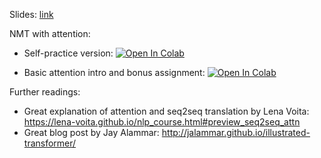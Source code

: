 Slides:
[link](https://github.com/girafe-ai/natural-language-processing/blob/master/week04_attention/MSAI_NLP_f21_lect104_Attention_and_self_attention.pdf)

NMT with attention:
* Self-practice version:
[![Open In Colab](https://colab.research.google.com/assets/colab-badge.svg)](https://colab.research.google.com/github/girafe-ai/natural-language-processing/blob/master/week04_attention/practice1_04_seq2seq_nmt__with_attention.ipynb)

* Basic attention intro and bonus assignment:
[![Open In Colab](https://colab.research.google.com/assets/colab-badge.svg)](https://colab.research.google.com/github/girafe-ai/natural-language-processing/blob/master/week04_attention/practice1_04_extra_attention_basics_and_tensorboard.ipynb)


Further readings:

* Great explanation of attention and seq2seq translation by Lena Voita: https://lena-voita.github.io/nlp_course.html#preview_seq2seq_attn
* Great blog post by Jay Alammar: http://jalammar.github.io/illustrated-transformer/